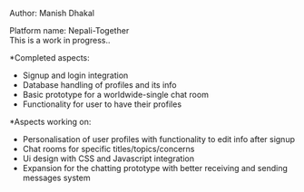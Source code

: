 Author: Manish Dhakal
<br>

Platform name: Nepali-Together
<br>
 This is a work in progress..

*Completed aspects:
<ul>
<li>Signup and login integration</li>
<li>Database handling of profiles and its info</li>
<li>Basic prototype for a worldwide-single chat room</li>
<li>Functionality for user to have their profiles</li>
</ul>


*Aspects working on:
<ul>
<li>Personalisation of user profiles with functionality to edit info after signup</li>
<li>Chat rooms for specific titles/topics/concerns</li>
<li>Ui design with CSS and Javascript integration</li>
<li>Expansion for the chatting prototype with better receiving and sending messages system </li>
</ul>